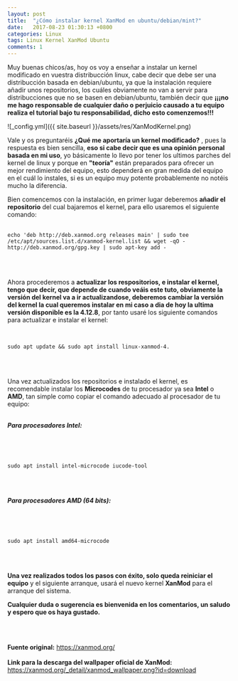 ```yaml
---
layout: post
title:  "¿Cómo instalar kernel XanMod en ubuntu/debian/mint?"
date:   2017-08-23 01:30:13 +0800
categories: Linux
tags: Linux Kernel XanMod Ubuntu
comments: 1
---
```


Muy buenas chicos/as, hoy os voy a enseñar a instalar un kernel modificado en vuestra distribucción linux, cabe decir que debe ser una distribucción basada en debian/ubuntu, ya que la instalación requiere añadir
unos repositorios, los cuáles obviamente no van a servir para distribucciones que no se basen en debian/ubuntu, también decir que <b>¡¡¡no me hago responsable de cualquier daño o perjuicio causado a tu equipo realiza el tutorial bajo tu responsabilidad, dicho esto comenzemos!!!</b><br/>

![_config.yml]({{ site.baseurl }}/assets/res/XanModKernel.png)
<br/>

Vale y os preguntaréis <b>¿Qué me aportaría un kernel modificado?</b> , pues la respuesta es bien sencilla, <b>eso si cabe decir que es una opinión personal basada en mi uso</b>, yo básicamente lo llevo por tener los ultimos parches del kernel de linux y porque en <b>"teoría"</b> están preparados para ofrecer un mejor rendimiento del equipo, esto dependerá en gran medida del equipo en el cuál lo instales, si es un equipo muy potente probablemente no notéis mucho la diferencia.

Bien comencemos con la instalación, en primer lugar deberemos <b>añadir el repositorio</b> del cual bajaremos el kernel, para ello usaremos el siguiente comando:
<br/>
<br/>

```
echo 'deb http://deb.xanmod.org releases main' | sudo tee /etc/apt/sources.list.d/xanmod-kernel.list && wget -qO - http://deb.xanmod.org/gpg.key | sudo apt-key add -  
```
<br/>
<br/>


Ahora procederemos a <b>actualizar los respositorios, e instalar el kernel, tengo que decir, que depende de cuando veáis este tuto, obviamente la versión del kernel va a ir actualizandose, deberemos cambiar la versión del kernel la cual queremos instalar en mi caso a dia de hoy la ultima versión disponible es la 4.12.8</b>, por tanto usaré los siguiente comandos para actualizar e instalar el kernel:
<br/>
<br/>


```

sudo apt update && sudo apt install linux-xanmod-4.

```


<br/>
<br/>

Una vez actualizados los repositorios e instalado el kernel, es recomendable instalar los <b>Microcodes</b> de tu procesador ya sea <b>Intel</b> o <b>AMD</b>, tan simple como copiar el comando adecuado al procesador de tu equipo:
<br/>
<br/>

__*Para procesadores Intel:*__

<br/>
<br/>

```

sudo apt install intel-microcode iucode-tool

```

<br/>
<br/>

__*Para procesadores AMD (64 bits):*__

<br/>
<br/>

```

sudo apt install amd64-microcode

```
<br/>
<br/>

<b>Una vez realizados todos los pasos con éxito, solo queda reiniciar el equipo</b> y el siguiente arranque, usará el nuevo kernel <b>XanMod</b> para el arranque del sistema.<br/>

<b>Cualquier duda o sugerencia es bienvenida en los comentarios, un saludo y espero que os haya gustado.</b>

<br/>
<br/>

<b>Fuente original:</b> <https://xanmod.org/>
<br/>
<br/>
<b>Link para la descarga del wallpaper oficial de XanMod:</b> <https://xanmod.org/_detail/xanmod_wallpaper.png?id=download>

<br/>
<br/>
